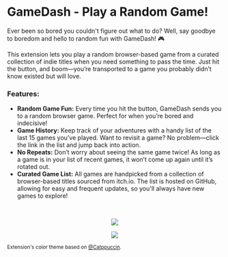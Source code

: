 # GameDash - Play a Random Game!

Ever been so bored you couldn't figure out what to do? Well, say goodbye to boredom and hello to random fun with GameDash! 🎮

This extension lets you play a random browser-based game from a curated collection of indie titles when you need something to pass the time. Just hit the button, and boom—you’re transported to a game you probably didn’t know existed but will love.

### Features:
 - **Random Game Fun:** Every time you hit the button, GameDash sends you to a random browser game. Perfect for when you’re bored and indecisive!
 - **Game History:** Keep track of your adventures with a handy list of the last 15 games you’ve played. Want to revisit a game? No problem—click the link in the list and jump back into action.
 - **No Repeats:** Don’t worry about seeing the same game twice! As long as a game is in your list of recent games, it won’t come up again until it’s rotated out.
 - **Curated Game List:** All games are handpicked from a collection of browser-based titles sourced from itch.io. The list is hosted on GitHub, allowing for easy and frequent updates, so you'll always have new games to explore!

</br>

<p align="center"><a href="https://addons.mozilla.org/en-US/firefox/addon/imdb-to-letterboxd-redirect/"><img src="https://blog.mozilla.org/addons/files/2015/11/get-the-addon.png" /></a></p>

<p align="center"><a href="https://ko-fi.com/nairdah"><img src="https://ko-fi.com/img/githubbutton_sm.svg" /></a></p>

<sub>Extension's color theme based on [@Catppuccin](https://github.com/catppuccin).</sub>
